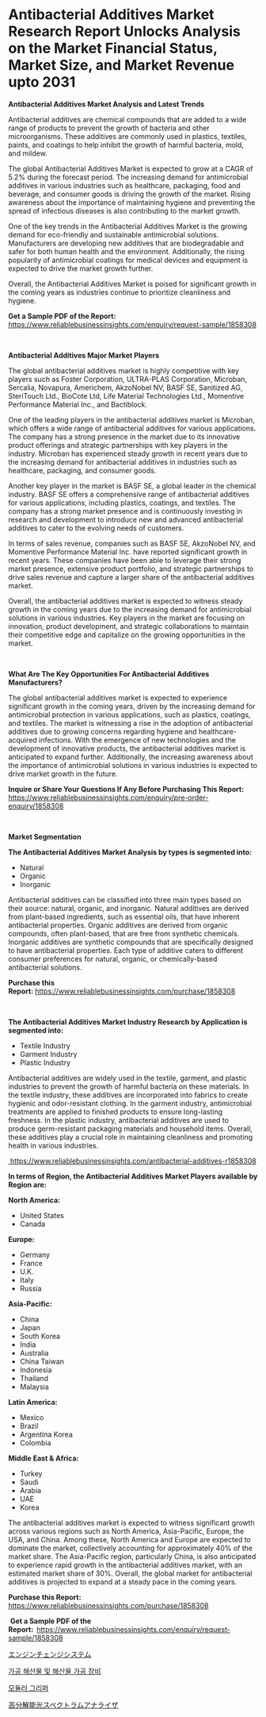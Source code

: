 <p><h1>Antibacterial Additives Market Research Report Unlocks Analysis on the Market Financial Status, Market Size, and Market Revenue upto 2031</h1></p><p><strong>Antibacterial Additives Market Analysis and Latest Trends</strong></p>
<p><p>Antibacterial additives are chemical compounds that are added to a wide range of products to prevent the growth of bacteria and other microorganisms. These additives are commonly used in plastics, textiles, paints, and coatings to help inhibit the growth of harmful bacteria, mold, and mildew.</p><p>The global Antibacterial Additives Market is expected to grow at a CAGR of 5.2% during the forecast period. The increasing demand for antimicrobial additives in various industries such as healthcare, packaging, food and beverage, and consumer goods is driving the growth of the market. Rising awareness about the importance of maintaining hygiene and preventing the spread of infectious diseases is also contributing to the market growth.</p><p>One of the key trends in the Antibacterial Additives Market is the growing demand for eco-friendly and sustainable antimicrobial solutions. Manufacturers are developing new additives that are biodegradable and safer for both human health and the environment. Additionally, the rising popularity of antimicrobial coatings for medical devices and equipment is expected to drive the market growth further.</p><p>Overall, the Antibacterial Additives Market is poised for significant growth in the coming years as industries continue to prioritize cleanliness and hygiene.</p></p>
<p><strong>Get a Sample PDF of the Report:&nbsp;</strong> <a href="https://www.reliablebusinessinsights.com/enquiry/request-sample/1858308">https://www.reliablebusinessinsights.com/enquiry/request-sample/1858308</a></p>
<p>&nbsp;</p>
<p><strong>Antibacterial Additives Major Market Players</strong></p>
<p><p>The global antibacterial additives market is highly competitive with key players such as Foster Corporation, ULTRA-PLAS Corporation, Microban, Sercalia, Novapura, Americhem, AkzoNobel NV, BASF SE, Sanitized AG, SteriTouch Ltd., BioCote Ltd, Life Material Technologies Ltd., Momentive Performance Material Inc., and Bactiblock. </p><p>One of the leading players in the antibacterial additives market is Microban, which offers a wide range of antibacterial additives for various applications. The company has a strong presence in the market due to its innovative product offerings and strategic partnerships with key players in the industry. Microban has experienced steady growth in recent years due to the increasing demand for antibacterial additives in industries such as healthcare, packaging, and consumer goods.</p><p>Another key player in the market is BASF SE, a global leader in the chemical industry. BASF SE offers a comprehensive range of antibacterial additives for various applications, including plastics, coatings, and textiles. The company has a strong market presence and is continuously investing in research and development to introduce new and advanced antibacterial additives to cater to the evolving needs of customers.</p><p>In terms of sales revenue, companies such as BASF SE, AkzoNobel NV, and Momentive Performance Material Inc. have reported significant growth in recent years. These companies have been able to leverage their strong market presence, extensive product portfolio, and strategic partnerships to drive sales revenue and capture a larger share of the antibacterial additives market.</p><p>Overall, the antibacterial additives market is expected to witness steady growth in the coming years due to the increasing demand for antimicrobial solutions in various industries. Key players in the market are focusing on innovation, product development, and strategic collaborations to maintain their competitive edge and capitalize on the growing opportunities in the market.</p></p>
<p>&nbsp;</p>
<p><strong>What Are The Key Opportunities For Antibacterial Additives Manufacturers?</strong></p>
<p><p>The global antibacterial additives market is expected to experience significant growth in the coming years, driven by the increasing demand for antimicrobial protection in various applications, such as plastics, coatings, and textiles. The market is witnessing a rise in the adoption of antibacterial additives due to growing concerns regarding hygiene and healthcare-acquired infections. With the emergence of new technologies and the development of innovative products, the antibacterial additives market is anticipated to expand further. Additionally, the increasing awareness about the importance of antimicrobial solutions in various industries is expected to drive market growth in the future.</p></p>
<p><strong>Inquire or Share Your Questions If Any Before Purchasing This Report:</strong> <a href="https://www.reliablebusinessinsights.com/enquiry/pre-order-enquiry/1858308">https://www.reliablebusinessinsights.com/enquiry/pre-order-enquiry/1858308</a></p>
<p>&nbsp;</p>
<p><strong>Market Segmentation</strong></p>
<p><strong>The Antibacterial Additives Market Analysis by types is segmented into:</strong></p>
<p><ul><li>Natural</li><li>Organic</li><li>Inorganic</li></ul></p>
<p><p>Antibacterial additives can be classified into three main types based on their source: natural, organic, and inorganic. Natural additives are derived from plant-based ingredients, such as essential oils, that have inherent antibacterial properties. Organic additives are derived from organic compounds, often plant-based, that are free from synthetic chemicals. Inorganic additives are synthetic compounds that are specifically designed to have antibacterial properties. Each type of additive caters to different consumer preferences for natural, organic, or chemically-based antibacterial solutions.</p></p>
<p><strong>Purchase this Report:&nbsp;</strong><a href="https://www.reliablebusinessinsights.com/purchase/1858308">https://www.reliablebusinessinsights.com/purchase/1858308</a></p>
<p>&nbsp;</p>
<p><strong>The Antibacterial Additives Market Industry Research by Application is segmented into:</strong></p>
<p><ul><li>Textile Industry</li><li>Garment Industry</li><li>Plastic Industry</li></ul></p>
<p><p>Antibacterial additives are widely used in the textile, garment, and plastic industries to prevent the growth of harmful bacteria on these materials. In the textile industry, these additives are incorporated into fabrics to create hygienic and odor-resistant clothing. In the garment industry, antimicrobial treatments are applied to finished products to ensure long-lasting freshness. In the plastic industry, antibacterial additives are used to produce germ-resistant packaging materials and household items. Overall, these additives play a crucial role in maintaining cleanliness and promoting health in various industries.</p></p>
<p><a href="https://www.reliablebusinessinsights.com/antibacterial-additives-r1858308">&nbsp;https://www.reliablebusinessinsights.com/antibacterial-additives-r1858308</a></p>
<p><strong>In terms of Region, the Antibacterial Additives Market Players available by Region are:</strong></p>
<p>
    <p> <strong> North America: </strong>
        <ul>
            <li>United States</li>
            <li>Canada</li>
        </ul>
        </p> 
    <p> <strong> Europe: </strong>
        <ul>
            <li>Germany</li>
            <li>France</li>
            <li>U.K.</li>
            <li>Italy</li>
            <li>Russia</li>
        </ul>
        </p> 
    <p> <strong> Asia-Pacific: </strong>
        <ul>
            <li>China</li>
            <li>Japan</li>
            <li>South Korea</li>
            <li>India</li>
            <li>Australia</li>
            <li>China Taiwan</li>
            <li>Indonesia</li>
            <li>Thailand</li>
            <li>Malaysia</li>
        </ul>
        </p> 
    <p> <strong> Latin America: </strong>
        <ul>
            <li>Mexico</li>
            <li>Brazil</li>
            <li>Argentina Korea</li>
            <li>Colombia</li>
        </ul>
        </p> 
    <p> <strong> Middle East & Africa: </strong>
        <ul>
            <li>Turkey</li>
            <li>Saudi</li>
            <li>Arabia</li>
            <li>UAE</li>
            <li>Korea</li>
        </ul>
    </p>
    </p>
<p><p>The antibacterial additives market is expected to witness significant growth across various regions such as North America, Asia-Pacific, Europe, the USA, and China. Among these, North America and Europe are expected to dominate the market, collectively accounting for approximately 40% of the market share. The Asia-Pacific region, particularly China, is also anticipated to experience rapid growth in the antibacterial additives market, with an estimated market share of 30%. Overall, the global market for antibacterial additives is projected to expand at a steady pace in the coming years.</p></p>
<p><strong>Purchase this Report: </strong><a href="https://www.reliablebusinessinsights.com/purchase/1858308">https://www.reliablebusinessinsights.com/purchase/1858308</a></p>
<p>&nbsp;<strong>Get a Sample PDF of the Report:&nbsp;&nbsp;</strong><a href="https://www.reliablebusinessinsights.com/enquiry/request-sample/1858308">https://www.reliablebusinessinsights.com/enquiry/request-sample/1858308</a></p>
<p><strong></strong></p>
<p><p><a href="https://medium.com/@elmoray21/%E6%AC%A1%E3%81%AE%E6%96%87%E3%82%92%E6%97%A5%E6%9C%AC%E8%AA%9E%E3%81%AB%E7%BF%BB%E8%A8%B3%E3%81%97%E3%81%A6%E3%81%8F%E3%81%A0%E3%81%95%E3%81%84-%E5%9C%B0%E7%90%83%E8%A6%8F%E6%A8%A1%E3%81%AE%E3%82%A8%E3%83%B3%E3%82%B8%E3%83%B3%E4%BA%A4%E6%8F%9B%E3%82%B7%E3%82%B9%E3%83%86%E3%83%A0%E5%B8%82%E5%A0%B4%E3%81%AE%E7%8A%B6%E6%B3%81-2024%E5%B9%B4-2031%E5%B9%B4-%E3%81%8A%E3%82%88%E3%81%B3%E5%9C%B0%E5%9F%9F-%E8%A3%BD%E5%93%81-%E3%82%A8%E3%83%B3%E3%83%89%E3%83%A6%E3%83%BC%E3%82%B9%E5%88%A5%E3%81%AE%E4%BA%88%E6%B8%AC-a647b8e2b1d3">エンジンチェンジシステム</a></p><p><a href="https://medium.com/@seblakkw1_23574/%EC%84%B8%EA%B3%84%EC%A0%81%EC%9C%BC%EB%A1%9C-%EA%B0%80%EA%B3%B5%EB%90%9C-%ED%95%B4%EC%82%B0%EB%AC%BC-%EB%B0%8F-%ED%95%B4%EC%82%B0%EB%AC%BC-%EA%B0%80%EA%B3%B5-%EC%9E%A5%EB%B9%84-%EC%82%B0%EC%97%85-%EC%9C%A0%ED%98%95-%EC%9D%91%EC%9A%A9-%EC%8B%9C%EC%9E%A5-%EC%B0%B8%EA%B0%80%EC%9E%90-%EC%A7%80%EC%97%AD%EB%B3%84-%EC%84%B1%EC%9E%A5-%EB%B6%84%EC%84%9D-%EB%B0%8F-%EB%AF%B8%EB%9E%98-%EC%8B%9C%EB%82%98%EB%A6%AC%EC%98%A4-2024-2031-9304d323a294">가공 해산물 및 해산물 가공 장비</a></p><p><a href="https://medium.com/@seblakkw1_23574/%EB%AA%A8%EB%93%88%ED%98%95-%EA%B7%B8%EB%A6%AC%ED%8D%BC-%EC%82%B0%EC%97%85%EC%97%90-%EB%8C%80%ED%95%9C-%ED%86%B5%EC%B0%B0-2031%EB%85%84%EA%B9%8C%EC%A7%80%EC%9D%98-%EC%8B%9C%EC%9E%A5-%EA%B8%88%EC%9C%B5-%EC%83%81%ED%83%9C-%EC%8B%9C%EC%9E%A5-%EA%B7%9C%EB%AA%A8-%EB%B0%8F-%EC%88%98%EC%9D%B5-%EB%B6%84%EC%84%9D-eba5e7abf944">모듈러 그리퍼</a></p><p><a href="https://medium.com/@elmoray21/%E3%82%B0%E3%83%AD%E3%83%BC%E3%83%90%E3%83%AB%E3%83%8F%E3%82%A4%E3%83%AC%E3%82%BE%E3%83%AA%E3%83%A5%E3%83%BC%E3%82%B7%E3%83%A7%E3%83%B3%E3%82%AA%E3%83%97%E3%83%86%E3%82%A3%E3%82%AB%E3%83%AB%E3%82%B9%E3%83%9A%E3%82%AF%E3%83%88%E3%83%A9%E3%83%A0%E3%82%A2%E3%83%8A%E3%83%A9%E3%82%A4%E3%82%B6%E3%83%BC%E5%B8%82%E5%A0%B4%E3%81%AF-2024%E5%B9%B4%E3%81%8B%E3%82%892031%E5%B9%B4%E3%81%AE%E6%9C%9F%E9%96%93%E3%81%AB-%E3%81%AEcagr%E3%81%A7%E6%88%90%E9%95%B7%E3%81%99%E3%82%8B%E3%81%A8%E4%BA%88%E6%B8%AC%E3%81%95%E3%82%8C%E3%81%A6%E3%81%84%E3%81%BE%E3%81%99-e7b0e5b17f9f">高分解能光スペクトラムアナライザ</a></p></p>